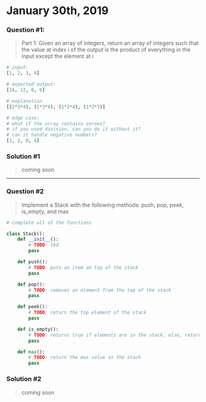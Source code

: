 # January 30th, 2019

### Question #1:
> Part 1: Given an array of integers, return an array of integers such that the value at index i of the output is the product of everything in the input except the element at i

```Python
# input:
[1, 2, 3, 4]

# expected output:
[24, 12, 8, 6]

# explanation
[(2*3*4), (1*3*4), (1*2*4), (1*2*3)]

# edge case:
# what if the array contains zeroes?
# if you used division, can you do it without it?
# can it handle negative numbers?
[1, 2, 0, 4]
```

### Solution #1
> coming soon
---
### Question #2

> Implement a Stack with the following methods: push, pop, peek, is_empty, and max

```Python
# complete all of the functions

class Stack():
    def __init__():
        # TODO: tbd
        pass

    def push():
        # TODO: puts an item on top of the stack
        pass

    def pop():
        # TODO: removes an element from the top of the stack
        pass

    def peek():
        # TODO: return the top element of the stack
        pass

    def is_empty():
        # TODO: returns true if elements are in the stack, else, return false
        pass

    def max():
        # TODO: return the max value in the stack
        pass

```

### Solution #2
> coming soon

